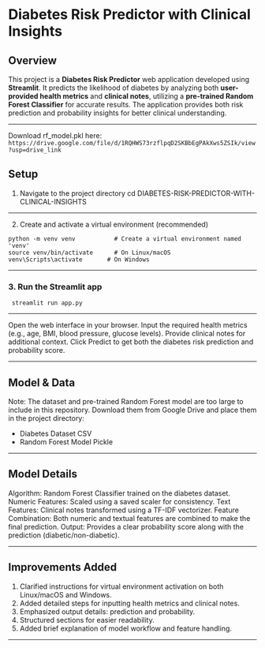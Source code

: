 # Diabetes Risk Predictor with Clinical Insights

## Overview
This project is a **Diabetes Risk Predictor** web application developed using **Streamlit**. It predicts the likelihood of diabetes by analyzing both **user-provided health metrics** and **clinical notes**, utilizing a **pre-trained Random Forest Classifier** for accurate results. The application provides both risk prediction and probability insights for better clinical understanding.

---

Download rf_model.pkl here: ```https://drive.google.com/file/d/1RQHWS73rzflpqD2SKBbEgPAkXws5ZSIk/view?usp=drive_link```

## Setup
1. Navigate to the project directory
cd DIABETES-RISK-PREDICTOR-WITH-CLINICAL-INSIGHTS

---
2. Create and activate a virtual environment (recommended)
```
python -m venv venv           # Create a virtual environment named 'venv'
source venv/bin/activate      # On Linux/macOS
venv\Scripts\activate       # On Windows

```
---
### 3. Run the Streamlit app
```
 streamlit run app.py

```
---

Open the web interface in your browser.
Input the required health metrics (e.g., age, BMI, blood pressure, glucose levels).
Provide clinical notes for additional context.
Click Predict to get both the diabetes risk prediction and probability score.

--- 

## Model & Data

Note: The dataset and pre-trained Random Forest model are too large to include in this repository. Download them from Google Drive and place them in the project directory:
- Diabetes Dataset CSV
- Random Forest Model Pickle

---

## Model Details

Algorithm: Random Forest Classifier trained on the diabetes dataset.
Numeric Features: Scaled using a saved scaler for consistency.
Text Features: Clinical notes transformed using a TF-IDF vectorizer.
Feature Combination: Both numeric and textual features are combined to make the final prediction.
Output: Provides a clear probability score along with the prediction (diabetic/non-diabetic).

---

## Improvements Added

1. Clarified instructions for virtual environment activation on both Linux/macOS and Windows.
2. Added detailed steps for inputting health metrics and clinical notes.
3. Emphasized output details: prediction and probability.
4. Structured sections for easier readability.
5. Added brief explanation of model workflow and feature handling.

---
